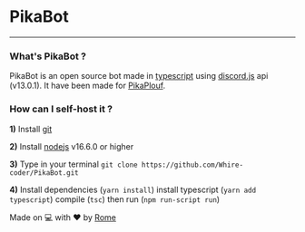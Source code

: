 # PikaBot
---

### What's PikaBot ?
PikaBot is an open source bot made in [typescript](https://fr.wikipedia.org/wiki/TypeScript) using [discord.js](https://discord.js.org/#/) api (v13.0.1). It have been made for [PikaPlouf](https://discord.gg/jzArATVh6P).

### How can I self-host it ?
**1)** Install [git](https://git-scm.com/downloads) 

**2)** Install [nodejs](https://nodejs.org/en/download/current/) v16.6.0 or higher

**3)** Type in your terminal `git clone https://github.com/Whire-coder/PikaBot.git`

**4)** Install dependencies (`yarn install`) install typescript (`yarn add typescript`) compile (`tsc`) then run (`npm run-script run`)


Made on 💻 with ❤️ by [Rome](https://discord.com/users/709481084286533773)
